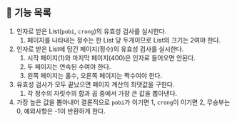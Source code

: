 ## 🚀 기능 목록

1. 인자로 받은 List(`pobi`, `crong`)의 유효성 검사를 실시한다.
    1. 페이지를 나타내는 정수는 한 List 당 두개이므로 List의 크기는 2여야 한다.
2. 인자로 받은 List에 담긴 페이지(정수)의 유효성 검사를 실시한다.
    1. 시작 페이지(1)와 마지막 페이지(400)은 인자로 들어오면 안된다.
    2. 두 페이지는 연속된 수여야 한다.
    3. 왼쪽 페이지는 홀수, 오른쪽 페이지는 짝수여야 한다.
3. 유효성 검사가 모두 끝났으면 페이지 계산의 최댓값을 구한다.
    1. 각 정수의 자릿수의 합과 곱 중에서 가장 큰 값을 뽑아낸다.
4. 가장 높은 값을 뽑아내어 결론적으로 `pobi`가 이기면 1, `crong`이 이기면 2, 무승부는 0, 예외사항은 -1이 반환하게 한다.